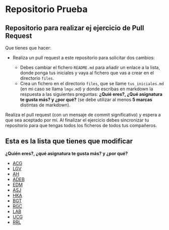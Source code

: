 # Repositorio Prueba

## Repositorio para realizar ej ejercicio de Pull Request

Que tienes que hacer:

* Realiza un pull request a este repositorio para solicitar dos cambios:

    * Debes cambiar el fichero `README.md` para añadir un enlace a la lista, donde ponga tus iniciales y vaya al fichero que vas a crear en el directorio `files`.
    * Crea un  fichero en el directorio `files`, que se llame `tus_iniciales.md` (en mi caso se llama `lmgv.md`) y donde escribas en markdown la respuesta a las siguientes preguntas: **¿Quié eres?, ¿Qué asignatura te gusta más? y ¿por qué?** (se debe utilizar al menos **5 marcas** distintas de markdown).

Realiza el pull request (con un mensaje de commit significativo) y espera a que sea aceptado por mí. Al finalizar el ejercicio debes sincronizar tu repositorio para que tengas todos los ficheros de todos tus compañeros.

## Esta es la lista que tienes que modificar

**¿Quién eres?, ¿qué asignatura te gusta más? y ¿por qué?**

* [ACG](files/ACG.md)
* [LGV](files/LGV.md)
* [AH](files/AH.md)
* [ADEB](files/ADEB.md)
* [EDM](files/EDM.md)
* [ASJ](files/ASJ.md)
* [HKA](files/HKA.md)
* [BGT](files/BGT.md)
* [RGC](files/RGC.md)
* [LAB](files/LAB.md)
* [UCG](files/UCG.md)
* [RRL](files/RRL.md)
